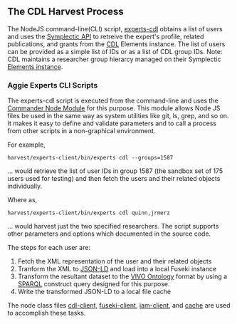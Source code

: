 ## The CDL Harvest Process

The NodeJS command-line(CLI) script, [experts-cdl](../harvest/experts-client/bin/experts-cdl.js) obtains a list of users and uses the [Symplectic API](https://support.symplectic.co.uk/support/solutions/folders/6000177986) to retreive the expert's profile, related publications, and grants from the [CDL](https://cdlib.org/) Elements instance. The list of users can be provided as a simple list of IDs or as a list of CDL group IDs. Note: CDL maintains a researcher group hierarcy managed on their Symplectic [Elements instance](https://oapolicy.universityofcalifornia.edu/).

### Aggie Experts CLI Scripts
The experts-cdl script is executed from the command-line and uses the [Commander Node Module]((https://www.npmjs.com/package/commander)) for this purpose. This module allows Node JS files be used in the same way as system utilities like git, ls, grep, and so on. It makes it easy to define and validate parameters and to call a process from other scripts in a non-graphical environment.

For example,

`harvest/experts-client/bin/experts cdl --groups=1587`

... would retrieve the list of user IDs in group 1587 (the sandbox set of 175 users used for testing) and then fetch the users and their related objects individually.

Where as,

`harvest/experts-client/bin/experts cdl quinn,jrmerz`

... would harvest just the two specified researchers. The script supports other parameters and options which documented in the source code.


The steps for each user are:
1. Fetch the XML representation of the user and their related objects
2. Tranform the XML to [JSON-LD](https://json-ld.org/) and load into a local Fuseki instance
3. Transform the resultant dataset to the [VIVO Ontology](https://github.com/vivo-ontologies/vivo-ontology?tab=readme-ov-file) format by using a [SPARQL](https://www.w3.org/TR/sparql11-query/) construct query designed for this purpose.
4. Write the transformed JSON-LD to a local file cache   

The node class files [cdl-client](../harvest/experts-client/lib/cdl-client.js), [fuseki-client](../harvest/experts-client/lib/fuseki-client.js), [iam-client](../harvest/experts-client/lib/iam-client.js), and [cache](../harvest/experts-client/lib/cache) are used to accomplish these tasks.

